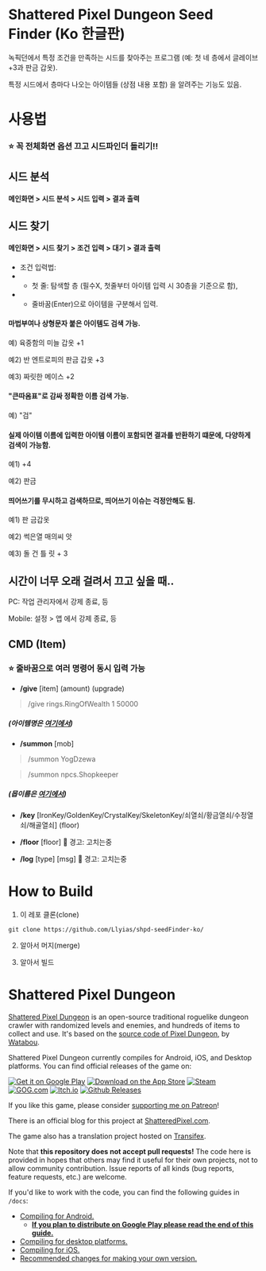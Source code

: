 # Shattered Pixel Dungeon Seed Finder (Ko 한글판)

녹픽던에서 특정 조건을 만족하는 시드를 찾아주는 프로그램 (예: 첫 네 층에서 글레이브 +3과 판금 갑옷).

특정 시드에서 층마다 나오는 아이템들 (상점 내용 포함) 을 알려주는 기능도 있음.

# 사용법
### ⭐ 꼭 전체화면 옵션 끄고 시드파인더 돌리기!!

## 시드 분석

#### 메인화면 > 시드 분석 > 시드 입력 > 결과 출력

## 시드 찾기

#### 메인화면 > 시드 찾기 > 조건 입력 > 대기 > 결과 출력

- 조건 입력법:
- - 첫 줄: 탐색할 층 (필수X, 첫줄부터 아이템 입력 시 30층을 기준으로 함),
- - 줄바꿈(Enter)으로 아이템을 구분해서 입력.

#### 마법부여나 상형문자 붙은 아이템도 검색 가능.

예) 육중함의 미늘 갑옷 +1

예2) 반 엔트로피의 판금 갑옷 +3

예3) 짜릿한 메이스 +2

#### "큰따옴표"로 감싸 정확한 이름 검색 가능.

예) "검"

#### 실제 아이템 이름에 입력한 아이템 이름이 포함되면 결과를 반환하기 떄문에, 다양하게 검색이 가능함.

예1) +4

예2) 판금


#### 띄어쓰기를 무시하고 검색하므로, 띄어쓰기 이슈는 걱정안해도 됨.

예1) 판 금갑옷

예2) 썩은열 매의씨 앗

예3) 돌    건  틀  릿 +             3

## 시간이 너무 오래 걸려서 끄고 싶을 때..

PC: 작업 관리자에서 강제 종료, 등

Mobile: 설정 > 앱 에서 강제 종료, 등

## CMD (Item)

### ⭐ 줄바꿈으로 여러 명령어 동시 입력 가능

- **/give** [item] (amount) (upgrade)
> /give rings.RingOfWealth 1 50000

##### (아이템명은 [여기에서](https://github.com/00-Evan/shattered-pixel-dungeon/tree/master/core/src/main/java/com/shatteredpixel/shatteredpixeldungeon/items))

- **/summon** [mob]
> /summon YogDzewa

> /summon npcs.Shopkeeper

##### (몹이름은 [여기에서](https://github.com/00-Evan/shattered-pixel-dungeon/tree/master/core/src/main/java/com/shatteredpixel/shatteredpixeldungeon/actors/mobs))

- **/key** [IronKey/GoldenKey/CrystalKey/SkeletonKey/쇠열쇠/황금열쇠/수정열쇠/해골열쇠] (floor)

- **/floor** [floor]  🐛 경고: 고치는중

- **/log** [type] [msg]  🐛 경고: 고치는중


# How to Build

1. 이 레포 클론(clone)

```
git clone https://github.com/Llyias/shpd-seedFinder-ko/
```

2. 알아서 머지(merge)

3. 알아서 빌드



# Shattered Pixel Dungeon

[Shattered Pixel Dungeon](https://shatteredpixel.com/shatteredpd/) is an open-source traditional roguelike dungeon crawler with randomized levels and enemies, and hundreds of items to collect and use. It's based on the [source code of Pixel Dungeon](https://github.com/00-Evan/pixel-dungeon-gradle), by [Watabou](https://www.watabou.ru).

Shattered Pixel Dungeon currently compiles for Android, iOS, and Desktop platforms. You can find official releases of the game on:

[![Get it on Google Play](https://shatteredpixel.com/assets/images/badges/gplay.png)](https://play.google.com/store/apps/details?id=com.shatteredpixel.shatteredpixeldungeon)
[![Download on the App Store](https://shatteredpixel.com/assets/images/badges/appstore.png)](https://apps.apple.com/app/shattered-pixel-dungeon/id1563121109)
[![Steam](https://shatteredpixel.com/assets/images/badges/steam.png)](https://store.steampowered.com/app/1769170/Shattered_Pixel_Dungeon/)<br>
[![GOG.com](https://shatteredpixel.com/assets/images/badges/gog.png)](https://www.gog.com/game/shattered_pixel_dungeon)
[![Itch.io](https://shatteredpixel.com/assets/images/badges/itch.png)](https://shattered-pixel.itch.io/shattered-pixel-dungeon)
[![Github Releases](https://shatteredpixel.com/assets/images/badges/github.png)](https://github.com/00-Evan/shattered-pixel-dungeon/releases)

If you like this game, please consider [supporting me on Patreon](https://www.patreon.com/ShatteredPixel)!

There is an official blog for this project at [ShatteredPixel.com](https://www.shatteredpixel.com/blog/).

The game also has a translation project hosted on [Transifex](https://www.transifex.com/shattered-pixel/shattered-pixel-dungeon/).

Note that **this repository does not accept pull requests!** The code here is provided in hopes that others may find it useful for their own projects, not to allow community contribution. Issue reports of all kinds (bug reports, feature requests, etc.) are welcome.

If you'd like to work with the code, you can find the following guides in `/docs`:
- [Compiling for Android.](docs/getting-started-android.md)
    - **[If you plan to distribute on Google Play please read the end of this guide.](docs/getting-started-android.md#distributing-your-apk)**
- [Compiling for desktop platforms.](docs/getting-started-desktop.md)
- [Compiling for iOS.](docs/getting-started-ios.md)
- [Recommended changes for making your own version.](docs/recommended-changes.md)
